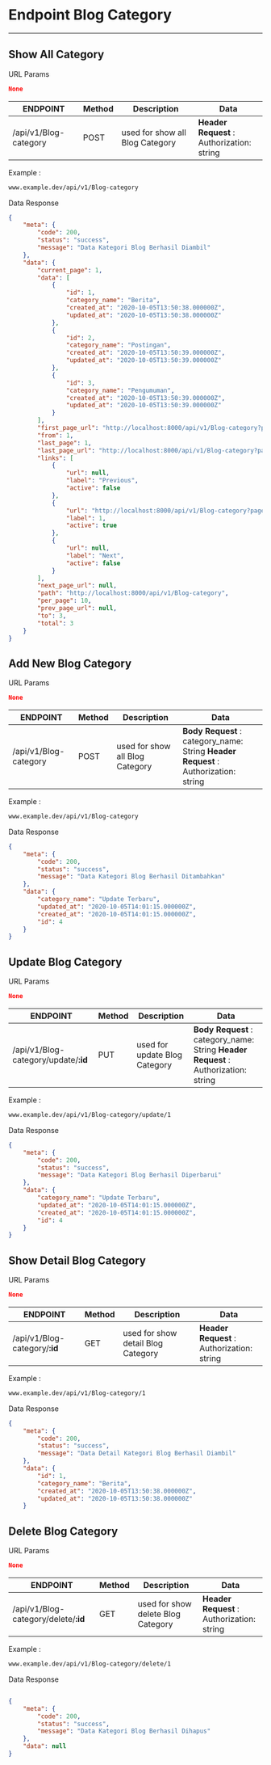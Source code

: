 # Endpoint Blog Category

---

<a name="section-1"></a>
## Show All Category

URL Params
```json
None
```

| ENDPOINT                      | Method | Description                                  | Data                                                                                             |
| ------------------------- | ------ | -------------------------------------------- | ------------------------------------------------------------------------------------------------ |
| /api/v1/Blog-category           | POST   | used for show all Blog Category        | __Header Request__ :<br>Authorization: string                                  |                                               |

Example :

```bash
www.example.dev/api/v1/Blog-category 

```


Data Response 

```json
{
    "meta": {
        "code": 200,
        "status": "success",
        "message": "Data Kategori Blog Berhasil Diambil"
    },
    "data": {
        "current_page": 1,
        "data": [
            {
                "id": 1,
                "category_name": "Berita",
                "created_at": "2020-10-05T13:50:38.000000Z",
                "updated_at": "2020-10-05T13:50:38.000000Z"
            },
            {
                "id": 2,
                "category_name": "Postingan",
                "created_at": "2020-10-05T13:50:39.000000Z",
                "updated_at": "2020-10-05T13:50:39.000000Z"
            },
            {
                "id": 3,
                "category_name": "Pengumuman",
                "created_at": "2020-10-05T13:50:39.000000Z",
                "updated_at": "2020-10-05T13:50:39.000000Z"
            }
        ],
        "first_page_url": "http://localhost:8000/api/v1/Blog-category?page=1",
        "from": 1,
        "last_page": 1,
        "last_page_url": "http://localhost:8000/api/v1/Blog-category?page=1",
        "links": [
            {
                "url": null,
                "label": "Previous",
                "active": false
            },
            {
                "url": "http://localhost:8000/api/v1/Blog-category?page=1",
                "label": 1,
                "active": true
            },
            {
                "url": null,
                "label": "Next",
                "active": false
            }
        ],
        "next_page_url": null,
        "path": "http://localhost:8000/api/v1/Blog-category",
        "per_page": 10,
        "prev_page_url": null,
        "to": 3,
        "total": 3
    }
}
```


## Add New Blog Category

URL Params
```json
None
```

| ENDPOINT                      | Method | Description                                  | Data                                                                                             |
| ------------------------- | ------ | -------------------------------------------- | ------------------------------------------------------------------------------------------------ |
| /api/v1/Blog-category           | POST   | used for show all Blog Category        | __Body Request__ :<br>category_name: String  __Header Request__ :<br>Authorization: string                                  |                                               |

Example :
```bash
www.example.dev/api/v1/Blog-category 
```

Data Response 

```json
{
    "meta": {
        "code": 200,
        "status": "success",
        "message": "Data Kategori Blog Berhasil Ditambahkan"
    },
    "data": {
        "category_name": "Update Terbaru",
        "updated_at": "2020-10-05T14:01:15.000000Z",
        "created_at": "2020-10-05T14:01:15.000000Z",
        "id": 4
    }
}
```
## Update Blog Category

URL Params
```json
None
```

| ENDPOINT                      | Method | Description                                  | Data                                                                                             |
| ------------------------- | ------ | -------------------------------------------- | ------------------------------------------------------------------------------------------------ |
| /api/v1/Blog-category/update/__:id__           | PUT   | used for update Blog Category        | __Body Request__ :<br>category_name: String  __Header Request__ :<br>Authorization: string                                  |                                               |

Example :
```bash
www.example.dev/api/v1/Blog-category/update/1
```

Data Response 

```json
{
    "meta": {
        "code": 200,
        "status": "success",
        "message": "Data Kategori Blog Berhasil Diperbarui"
    },
    "data": {
        "category_name": "Update Terbaru",
        "updated_at": "2020-10-05T14:01:15.000000Z",
        "created_at": "2020-10-05T14:01:15.000000Z",
        "id": 4
    }
}
```


## Show Detail Blog Category

URL Params
```json
None
```

| ENDPOINT                      | Method | Description                                  | Data                                                                                             |
| ------------------------- | ------ | -------------------------------------------- | ------------------------------------------------------------------------------------------------ |
| /api/v1/Blog-category/__:id__           | GET   | used for show detail Blog Category        | __Header Request__ :<br>Authorization: string                                  |                                               |

Example :
```bash
www.example.dev/api/v1/Blog-category/1
```

Data Response 

```json
{
    "meta": {
        "code": 200,
        "status": "success",
        "message": "Data Detail Kategori Blog Berhasil Diambil"
    },
    "data": {
        "id": 1,
        "category_name": "Berita",
        "created_at": "2020-10-05T13:50:38.000000Z",
        "updated_at": "2020-10-05T13:50:38.000000Z"
    }
```


## Delete Blog Category

URL Params
```json
None
```

| ENDPOINT                      | Method | Description                                  | Data                                                                                             |
| ------------------------- | ------ | -------------------------------------------- | ------------------------------------------------------------------------------------------------ |
| /api/v1/Blog-category/delete/__:id__           | GET   | used for show delete Blog Category        | __Header Request__ :<br>Authorization: string                                  |                                               |

Example :
```bash
www.example.dev/api/v1/Blog-category/delete/1
```


Data Response 

```json

{
    "meta": {
        "code": 200,
        "status": "success",
        "message": "Data Kategori Blog Berhasil Dihapus"
    },
    "data": null
}
```